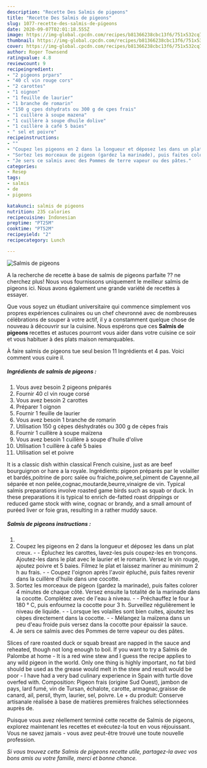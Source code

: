 ```yaml
---
description: "Recette Des Salmis de pigeons"
title: "Recette Des Salmis de pigeons"
slug: 1077-recette-des-salmis-de-pigeons
date: 2020-09-07T02:01:18.555Z
image: https://img-global.cpcdn.com/recipes/b81366238cbc13f6/751x532cq70/salmis-de-pigeons-photo-principale-de-la-recette.jpg
thumbnail: https://img-global.cpcdn.com/recipes/b81366238cbc13f6/751x532cq70/salmis-de-pigeons-photo-principale-de-la-recette.jpg
cover: https://img-global.cpcdn.com/recipes/b81366238cbc13f6/751x532cq70/salmis-de-pigeons-photo-principale-de-la-recette.jpg
author: Roger Townsend
ratingvalue: 4.8
reviewcount: 9
recipeingredient:
- "2 pigeons prpars"
- "40 cl vin rouge cors"
- "2 carottes"
- "1 oignon"
- "1 feuille de laurier"
- "1 branche de romarin"
- "150 g cpes dshydrats ou 300 g de cpes frais"
- "1 cuillère à soupe mazena"
- "1 cuillère à soupe dhuile dolive"
- "1 cuillère à café 5 baies"
- " sel et poivre"
recipeinstructions:
- ""
- "Coupez les pigeons en 2 dans la longueur et déposez les dans un plat creux.  Épluchez les carottes, lavez-les puis coupez-les en tronçons. Ajoutez-les dans le plat avec le laurier et le romarin. Versez le vin rouge, ajoutez poivre et 5 baies. Filmez le plat et laissez mariner au minimum 2 h au frais.   Coupez l&#39;oignon après l&#39;avoir épluché, puis faites revenir dans la cuillère d&#39;huile dans une cocotte."
- "Sortez les morceaux de pigeon (gardez la marinade), puis faites colorer 4 minutes de chaque côté. Versez ensuite la totalité de la marinade dans la cocotte. Complétez avec de l&#39;eau à niveau.  Préchauffez le four à 180 ° C, puis enfournez la cocotte pour 3 h. Surveillez régulièrement le niveau de liquide.  Lorsque les volailles sont bien cuites, ajoutez les cèpes directement dans la cocotte.  Mélangez la maïzena dans un peu d&#39;eau froide puis versez dans la cocotte pour épaissir la sauce."
- "Je sers ce salmis avec des Pommes de terre vapeur ou des pâtes."
categories:
- Resep
tags:
- salmis
- de
- pigeons

katakunci: salmis de pigeons 
nutrition: 235 calories
recipecuisine: Indonesian
preptime: "PT25M"
cooktime: "PT52M"
recipeyield: "2"
recipecategory: Lunch

---
```



![Salmis de pigeons](https://img-global.cpcdn.com/recipes/b81366238cbc13f6/751x532cq70/salmis-de-pigeons-photo-principale-de-la-recette.jpg)

A la recherche de recette à base de salmis de pigeons parfaite ?? ne cherchez plus! Nous vous fournissons uniquement le meilleur salmis de pigeons ici. Nous avons également une grande variété de recettes à essayer.

Que vous soyez un étudiant universitaire qui commence simplement vos propres expériences culinaires ou un chef chevronné avec de nombreuses célébrations de souper à votre actif, il y a constamment quelque chose de nouveau à découvrir sur la cuisine. Nous espérons que ces <strong> Salmis de pigeons </strong> recettes et astuces pourront vous aider dans votre cuisine ce soir et vous habituer à des plats maison remarquables.

<!--inarticleads1-->

À faire salmis de pigeons tue seul besion 11 Ingrédients et 4 pas. Voici comment vous cuire il.

##### Ingrédients de salmis de pigeons :

1. Vous avez besoin 2 pigeons préparés
1. Fournir 40 cl vin rouge corsé
1. Vous avez besoin 2 carottes
1. Préparer 1 oignon
1. Fournir 1 feuille de laurier
1. Vous avez besoin 1 branche de romarin
1. Utilisation 150 g cèpes déshydratés ou 300 g de cèpes frais
1. Fournir 1 cuillère à soupe maïzena
1. Vous avez besoin 1 cuillère à soupe d&#39;huile d&#39;olive
1. Utilisation 1 cuillère à café 5 baies
1. Utilisation  sel et poivre


It is a classic dish within classical French cuisine, just as are beef bourguignon or hare a la royale. Ingrédients: pigeon préparés par le volailler et bardés,poitrine de porc salée ou fraiche,poivre,sel,piment de Cayenne,ail séparée et non pelée,cognac,moutarde,beurre,vinaigre de vin. Typical salmis preparations involve roasted game birds such as squab or duck. In these preparations it is typical to enrich de-fatted roast drippings or reduced game stock with wine, cognac or brandy, and a small amount of puréed liver or foie gras, resulting in a rather muddy sauce. 

<!--inarticleads2-->

##### Salmis de pigeons instructions :

1. 
1. Coupez les pigeons en 2 dans la longueur et déposez les dans un plat creux. -  - Épluchez les carottes, lavez-les puis coupez-les en tronçons. Ajoutez-les dans le plat avec le laurier et le romarin. Versez le vin rouge, ajoutez poivre et 5 baies. Filmez le plat et laissez mariner au minimum 2 h au frais.  -  - Coupez l&#39;oignon après l&#39;avoir épluché, puis faites revenir dans la cuillère d&#39;huile dans une cocotte.
1. Sortez les morceaux de pigeon (gardez la marinade), puis faites colorer 4 minutes de chaque côté. Versez ensuite la totalité de la marinade dans la cocotte. Complétez avec de l&#39;eau à niveau. -  - Préchauffez le four à 180 ° C, puis enfournez la cocotte pour 3 h. Surveillez régulièrement le niveau de liquide. -  - Lorsque les volailles sont bien cuites, ajoutez les cèpes directement dans la cocotte. -  - Mélangez la maïzena dans un peu d&#39;eau froide puis versez dans la cocotte pour épaissir la sauce.
1. Je sers ce salmis avec des Pommes de terre vapeur ou des pâtes.


Slices of rare roasted duck or squab breast are napped in the sauce and reheated, though not long enough to boil. If you want to try a Salmis de Palombe at home - It is a red wine stew and I guess the recipe applies to any wild pigeon in the world. Only one thing is highly important, no fat bird should be used as the grease would melt in the stew and result would be poor - I have had a very bad culinary experience in Spain with turtle dove overfed with. Composition: Pigeon frais (origine Sud Ouest), jambon de pays, lard fumé, vin de Tursan, échalote, carotte, armagnac,graisse de canard, ail, persil, thym, laurier, sel, poivre. Le + du produit: Conserve artisanale réalisée à base de matières premières fraîches sélectionnées auprès de. 

<!--inarticleads1-->

<p>
Puisque vous avez réellement terminé cette recette de Salmis de pigeons, explorez maintenant les recettes et exécutez-la tout en vous réjouissant. Vous ne savez jamais - vous avez peut-être trouvé une toute nouvelle profession.
</p>

<p>
<i>Si vous trouvez cette Salmis de pigeons recette utile, partagez-la avec vos bons amis ou votre famille, merci et bonne chance.</i>
</p>

